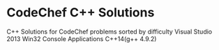 # CodeChef C++ Solutions
C++ Solutions for CodeChef problems sorted by difficulty
Visual Studio 2013 Win32 Console Applications
C++14(g++ 4.9.2)